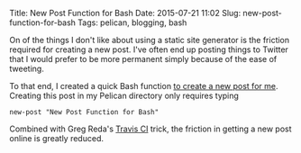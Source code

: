 Title: New Post Function for Bash
Date: 2015-07-21 11:02
Slug: new-post-function-for-bash
Tags: pelican, blogging, bash

On of the things I don't like about using a static site generator is the friction required for creating a new post. I've often end up posting things to Twitter that I would prefer to be more permanent simply because of the ease of tweeting.

To that end, I created a quick Bash function [to create a new post for me](https://github.com/tdhopper/dotfiles/blob/6b793abde7ca9aa1e75c57b1f98f77f4b2a177a4/bash_functions#L1-L26). Creating this post in my Pelican directory only requires typing

```
new-post "New Post Function for Bash"
```

Combined with Greg Reda's [Travis CI](http://stiglerdiet.com/blog/2015/Mar/27/auto-deploying-stigler-diet-with-travis-ci/) trick, the friction in getting a new post online is greatly reduced.


